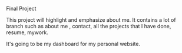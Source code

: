 Final Project



This project will highlight and emphasize about me. It contains a lot of branch such as about me , contact, all the projects that I have done, resume, mywork.

It's going to be my dashboard for my personal website.